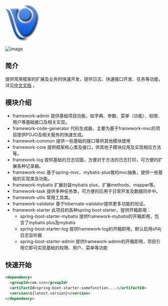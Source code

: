 ![image](logo-simple.png)

![image](https://img.shields.io/badge/jdk-8%2B-blue.svg)

## 简介

提供常用框架的扩展及业务的快速开发，提供日志、快速接口开发、任务等功能，详见[中文文档](https://lzlevin.github.io/framework/) 。

## 模块介绍

+ framework-admin 提供基础项目功能，如字典、参数、菜单（功能）、权限、用户等基础接口及相关实现。
+ framework-code-generator 代码生成器，主要为基于framework-mvc的项目提供POJO及相关服务的快速生成。
+ framework-common 提供一些基础的接口等供其他模块使用
+ framework-core 提供框架核心类及接口，供其他子模块应用及实现相应方法等。
+ framework-log 提供基础的日志切面，方便对于方法的日志打印，可方便的扩展各种记录器。
+ framework-mvc 基于spring-mvc、mybatis-plus做的mvc抽象，提供一些基础的实现类及功能。
+ framework-mybatis 扩展封装mybatis plus，扩展methods、mapper等。
+ framework-task 提供多种任务类，可方便的应用于日常开发及数据同步中。
+ framework-utils 常用工具类。
+ framework-validator 基于hibernate-validator提供更多功能的验证。
+ framework-starter 此项目的各种spring boot starter，提供开箱即用：
  + spring-boot-starter-mybatis 提供framework-mybatis的开箱即用，包含了mybatis plus及mybatis
  + spring-boot-starter-log 提供framework-log的开箱即用，默认启用sfl4j日志监听器
  + spring-boot-starter-admin 提供framework-admin的开箱即用，项目引用它即可实现基础的权限、用户、菜单等功能

## 快速开始

```xml
<dependency>
  <groupId>com.vin</groupId>
  <artifactId>spring-boot-starter-somefunction....</artifactId>
  <version>${latest.version}</version>
</dependency>
```